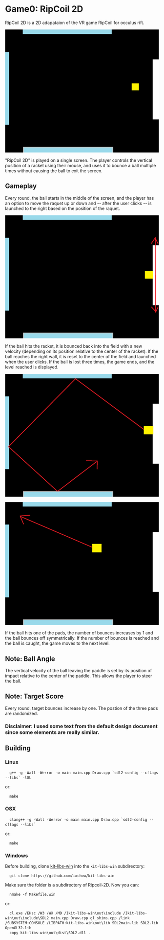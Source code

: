 # Game0: RipCoil 2D
RipCoil 2D is a 2D adapataion of the VR game RipCoil for occulus rift.

![alt text](0-1.png)

"RipCoil 2D" is played on a single screen. The player controls the vertical position of a racket using their mouse, and uses it to bounce a ball multiple times without causing the ball to exit the screen.

## Gameplay
 
Every round, the ball starts in the middle of the screen, and the player has an option to move the raquet up or down and -- after the user clicks -- is launched to the right based on the position of the raquet.

![alt text](0-4.png) 

If the ball hits the racket, it is bounced back into the field with a new velocity (depending on its position relative to the center of the racket). If the ball reaches the right wall, it is reset to the center of the field and launched when the user clicks. If the ball is lost three times, the game ends, and the level reached is displayed.

![alt text](0-2.png)

![alt text](0-3.png) 

If the ball hits one of the pads, the number of bounces increases by 1 and the ball bounces off symmetrically. If the number of bounces is reached and the ball is caught, the game moves to the next level.

## Note: Ball Angle

The vertical velocity of the ball leaving the paddle is set by its position of impact relative to the center of the paddle. This allows the player to steer the ball.

## Note: Target Score

Every round, target bounces increase by one. The postion of the three pads are randomized.

### Disclaimer: I used some text from the default design document since some elements are really similar.

## Building

### Linux
```
  g++ -g -Wall -Werror -o main main.cpp Draw.cpp `sdl2-config --cflags --libs` -lGL
```
or:
```
  make
```

### OSX
```
  clang++ -g -Wall -Werror -o main main.cpp Draw.cpp `sdl2-config --cflags --libs`
```
or:
```
  make
```

### Windows

Before building, clone [kit-libs-win](https://github.com/ixchow/kit-libs-win) into the `kit-libs-win` subdirectory:
```
  git clone https://github.com/ixchow/kit-libs-win
```
Make sure the folder is a subdirectory of Ripcoil-2D.
Now you can:
```
  nmake -f Makefile.win
```
or:
```
  cl.exe /EHsc /W3 /WX /MD /Ikit-libs-win\out\include /Ikit-libs-win\out\include\SDL2 main.cpp Draw.cpp gl_shims.cpp /link /SUBSYSTEM:CONSOLE /LIBPATH:kit-libs-win\out\lib SDL2main.lib SDL2.lib OpenGL32.lib
  copy kit-libs-win\out\dist\SDL2.dll .
```

